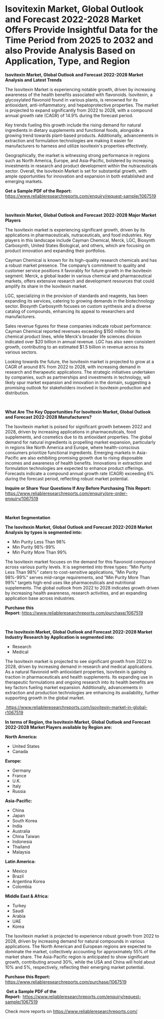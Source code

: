 <p><h1>Isovitexin Market, Global Outlook and Forecast 2022-2028 Market Offers Provide Insightful Data for the Time Period from 2025 to 2032 and also Provide Analysis Based on Application, Type, and Region</h1></p><p><strong>Isovitexin Market, Global Outlook and Forecast 2022-2028 Market Analysis and Latest Trends</strong></p>
<p><p>The Isovitexin Market is experiencing notable growth, driven by increasing awareness of the health benefits associated with flavonoids. Isovitexin, a glycosylated flavonoid found in various plants, is renowned for its antioxidant, anti-inflammatory, and hepatoprotective properties. The market is projected to expand significantly from 2022 to 2028, with a compound annual growth rate (CAGR) of 14.9% during the forecast period. </p><p>Key trends fueling this growth include the rising demand for natural ingredients in dietary supplements and functional foods, alongside a growing trend towards plant-based products. Additionally, advancements in extraction and formulation technologies are making it easier for manufacturers to harness and utilize isovitexin's properties effectively. </p><p>Geographically, the market is witnessing strong performance in regions such as North America, Europe, and Asia-Pacific, bolstered by increasing investments in research and product development within the nutraceuticals sector. Overall, the Isovitexin Market is set for substantial growth, with ample opportunities for innovation and expansion in both established and emerging markets.</p></p>
<p><strong>Get a Sample PDF of the Report:&nbsp;</strong> <a href="https://www.reliableresearchreports.com/enquiry/request-sample/1067519?utm_campaign=3214&utm_medium=2&utm_source=Github&utm_content=ia&utm_term=21032025&utm_id=isovitexin-market-global-outlook-and-forecast-2022-2028">https://www.reliableresearchreports.com/enquiry/request-sample/1067519</a></p>
<p>&nbsp;</p>
<p><strong>Isovitexin Market, Global Outlook and Forecast 2022-2028 Major Market Players</strong></p>
<p><p>The Isovitexin market is experiencing significant growth, driven by its applications in pharmaceuticals, nutraceuticals, and food industries. Key players in this landscape include Cayman Chemical, Merck, LGC, Biosynth Carbosynth, United States Biological, and others, which are focusing on product innovation and expanding their portfolios.</p><p>Cayman Chemical is known for its high-quality research chemicals and has a robust market presence. The company’s commitment to quality and customer service positions it favorably for future growth in the Isovitexin segment. Merck, a global leader in various chemical and pharmaceutical markets, offers extensive research and development resources that could amplify its share in the Isovitexin market.</p><p>LGC, specializing in the provision of standards and reagents, has been expanding its services, catering to growing demands in the biotechnology sector. Biosynth Carbosynth focuses on custom synthesis and a diverse catalog of compounds, enhancing its appeal to researchers and manufacturers.</p><p>Sales revenue figures for these companies indicate robust performance: Cayman Chemical reported revenues exceeding $150 million for its chemical product lines, while Merck's broader life sciences division indicated over $20 billion in annual revenue. LGC has also seen consistent growth, contributing to an estimated $1.5 billion in revenue across its various sectors.</p><p>Looking towards the future, the Isovitexin market is projected to grow at a CAGR of around 8% from 2022 to 2028, with increasing demand in research and therapeutic applications. The strategic initiatives undertaken by companies, such as partnerships and investments in technology, will likely spur market expansion and innovation in the domain, suggesting a promising outlook for stakeholders involved in Isovitexin production and distribution.</p></p>
<p>&nbsp;</p>
<p><strong>What Are The Key Opportunities For Isovitexin Market, Global Outlook and Forecast 2022-2028 Manufacturers?</strong></p>
<p><p>The Isovitexin market is poised for significant growth between 2022 and 2028, driven by increasing applications in pharmaceuticals, food supplements, and cosmetics due to its antioxidant properties. The global demand for natural ingredients is propelling market expansion, particularly in regions like North America and Europe, where health-conscious consumers prioritize functional ingredients. Emerging markets in Asia-Pacific are also exhibiting promising growth due to rising disposable incomes and awareness of health benefits. Innovations in extraction and formulation technologies are expected to enhance product offerings. Forecasts indicate a compound annual growth rate (CAGR) exceeding 6% during the forecast period, reflecting robust market potential.</p></p>
<p><strong>Inquire or Share Your Questions If Any Before Purchasing This Report:</strong> <a href="https://www.reliableresearchreports.com/enquiry/pre-order-enquiry/1067519?utm_campaign=3214&utm_medium=2&utm_source=Github&utm_content=ia&utm_term=21032025&utm_id=isovitexin-market-global-outlook-and-forecast-2022-2028">https://www.reliableresearchreports.com/enquiry/pre-order-enquiry/1067519</a></p>
<p>&nbsp;</p>
<p><strong>Market Segmentation</strong></p>
<p><strong>The Isovitexin Market, Global Outlook and Forecast 2022-2028 Market Analysis by types is segmented into:</strong></p>
<p><ul><li>Min Purity Less Than 98%</li><li>Min Purity 98%-99%</li><li>Min Purity More Than 99%</li></ul></p>
<p><p>The Isovitexin market focuses on the demand for this flavonoid compound across various purity levels. It is segmented into three types: "Min Purity Less Than 98%" caters to cost-sensitive applications, "Min Purity 98%-99%" serves mid-range requirements, and "Min Purity More Than 99%" targets high-end uses like pharmaceuticals and nutritional supplements. The global outlook from 2022 to 2028 indicates growth driven by increasing health awareness, research activities, and an expanding application base across industries.</p></p>
<p><strong>Purchase this Report:&nbsp;</strong><a href="https://www.reliableresearchreports.com/purchase/1067519?utm_campaign=3214&utm_medium=2&utm_source=Github&utm_content=ia&utm_term=21032025&utm_id=isovitexin-market-global-outlook-and-forecast-2022-2028">https://www.reliableresearchreports.com/purchase/1067519</a></p>
<p>&nbsp;</p>
<p><strong>The Isovitexin Market, Global Outlook and Forecast 2022-2028 Market Industry Research by Application is segmented into:</strong></p>
<p><ul><li>Research</li><li>Medical</li></ul></p>
<p><p>The Isovitexin market is projected to see significant growth from 2022 to 2028, driven by increasing demand in research and medical applications. As a natural flavonoid with antioxidant properties, Isovitexin is gaining traction in pharmaceuticals and health supplements. Its expanding use in therapeutic formulations and ongoing research into its health benefits are key factors fueling market expansion. Additionally, advancements in extraction and production technologies are enhancing its availability, further supporting growth in the global market.</p></p>
<p><a href="https://www.reliableresearchreports.com/isovitexin-market-in-global-r1067519?utm_campaign=3214&utm_medium=2&utm_source=Github&utm_content=ia&utm_term=21032025&utm_id=isovitexin-market-global-outlook-and-forecast-2022-2028">&nbsp;https://www.reliableresearchreports.com/isovitexin-market-in-global-r1067519</a></p>
<p><strong>In terms of Region, the Isovitexin Market, Global Outlook and Forecast 2022-2028 Market Players available by Region are:</strong></p>
<p>
    <p> <strong> North America: </strong>
        <ul>
            <li>United States</li>
            <li>Canada</li>
        </ul>
        </p> 
    <p> <strong> Europe: </strong>
        <ul>
            <li>Germany</li>
            <li>France</li>
            <li>U.K.</li>
            <li>Italy</li>
            <li>Russia</li>
        </ul>
        </p> 
    <p> <strong> Asia-Pacific: </strong>
        <ul>
            <li>China</li>
            <li>Japan</li>
            <li>South Korea</li>
            <li>India</li>
            <li>Australia</li>
            <li>China Taiwan</li>
            <li>Indonesia</li>
            <li>Thailand</li>
            <li>Malaysia</li>
        </ul>
        </p> 
    <p> <strong> Latin America: </strong>
        <ul>
            <li>Mexico</li>
            <li>Brazil</li>
            <li>Argentina Korea</li>
            <li>Colombia</li>
        </ul>
        </p> 
    <p> <strong> Middle East & Africa: </strong>
        <ul>
            <li>Turkey</li>
            <li>Saudi</li>
            <li>Arabia</li>
            <li>UAE</li>
            <li>Korea</li>
        </ul>
    </p>
    </p>
<p><p>The Isovitexin market is projected to experience robust growth from 2022 to 2028, driven by increasing demand for natural compounds in various applications. The North American and European regions are expected to dominate the market, collectively accounting for approximately 55% of the market share. The Asia-Pacific region is anticipated to show significant growth, contributing around 30%, while the USA and China will hold about 10% and 5%, respectively, reflecting their emerging market potential.</p></p>
<p><strong>Purchase this Report: </strong><a href="https://www.reliableresearchreports.com/purchase/1067519?utm_campaign=3214&utm_medium=2&utm_source=Github&utm_content=ia&utm_term=21032025&utm_id=isovitexin-market-global-outlook-and-forecast-2022-2028">https://www.reliableresearchreports.com/purchase/1067519</a></p>
<p>&nbsp;<strong>Get a Sample PDF of the Report:&nbsp;&nbsp;</strong><a href="https://www.reliableresearchreports.com/enquiry/request-sample/1067519?utm_campaign=3214&utm_medium=2&utm_source=Github&utm_content=ia&utm_term=21032025&utm_id=isovitexin-market-global-outlook-and-forecast-2022-2028">https://www.reliableresearchreports.com/enquiry/request-sample/1067519</a></p>
<p><strong></strong></p>
<p>Check more reports on <a href="https://www.reliableresearchreports.com/?utm_campaign=3214&utm_medium=2&utm_source=Github&utm_content=ia&utm_term=21032025&utm_id=isovitexin-market-global-outlook-and-forecast-2022-2028">https://www.reliableresearchreports.com/</a></p>